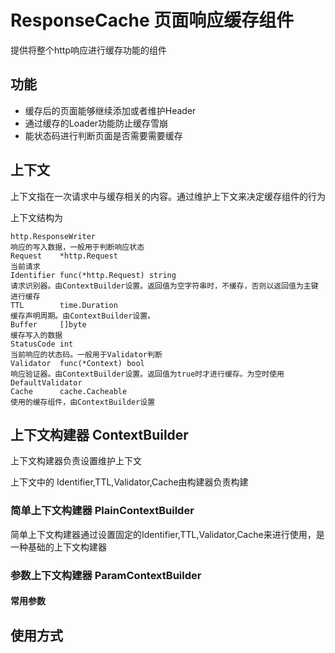 # ResponseCache 页面响应缓存组件

提供将整个http响应进行缓存功能的组件

## 功能
* 缓存后的页面能够继续添加或者维护Header
* 通过缓存的Loader功能防止缓存雪崩
* 能状态码进行判断页面是否需要需要缓存

## 上下文

上下文指在一次请求中与缓存相关的内容。通过维护上下文来决定缓存组件的行为

上下文结构为

	http.ResponseWriter
    响应的写入数据，一般用于判断响应状态
	Request    *http.Request
    当前请求
	Identifier func(*http.Request) string
    请求识别器。由ContextBuilder设置。返回值为空字符串时，不缓存，否则以返回值为主键进行缓存
	TTL        time.Duration
    缓存声明周期。由ContextBuilder设置。
	Buffer     []byte
    缓存写入的数据
	StatusCode int
    当前响应的状态码。一般用于Validator判断
	Validator  func(*Context) bool
    响应验证器。由ContextBuilder设置。返回值为true时才进行缓存。为空时使用DefaultValidator
	Cache      cache.Cacheable
    使用的缓存组件，由ContextBuilder设置

## 上下文构建器 ContextBuilder

上下文构建器负责设置维护上下文

上下文中的 Identifier,TTL,Validator,Cache由构建器负责构建

### 简单上下文构建器 PlainContextBuilder

简单上下文构建器通过设置固定的Identifier,TTL,Validator,Cache来进行使用，是一种基础的上下文构建器

### 参数上下文构建器 ParamContextBuilder

#### 常用参数

## 使用方式
